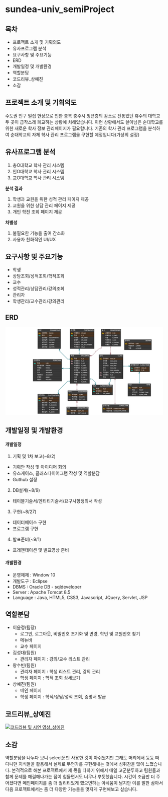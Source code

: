 # sundea-univ_semiProject
목차
---
- 프로젝트 소개 및 기획의도
- 유사프로그램 분석
- 요구사항 및 주요기능
- ERD
- 개발일정 및 개발환경
- 역할분담
- 코드리뷰_상예진
- 소감



프로젝트 소개 및 기획의도
---
수도권 인구 밀집 현상으로 인한 충북 충주시 청년층의 감소로 전통있던 휴수의 대학교 두 곳이 급작스레 폐교하는 상황에 처해있습니다. 이런 상황에서도 살아남은 순대학교를 위한 새로운 학사 정보 관리페이지가 필요합니다. 기존의 학사 관리 프로그램을 분석하여 순대학교의 자체 학사 관리 프로그램을 구현할 예정입니다(가상의 설정)



유사프로그램 분석
---
1. 충O대학교 학사 관리 시스템
2. 인O대학교 학사 관리 시스템
3. 교O대학교 학사 관리 시스템

__분석 결과__
1. 학생과 교원을 위한 성적 관리 페이지 제공
2. 교원을 위한 상담 관리 페이지 제공
3. 개인 학전 조회 페이지 제공

__차별성__
1. 불필요한 기능을 출여 간소화
2. 사용자 친화적인 UI/UX



요구사항 및 주요기능
---
- 학생
 - 상담조회/성적조회/학적조회
- 교수
 - 성적관리/상담관리/강의조회
- 관리자
 - 학생관리/교수관리/강의관리   



ERD
---
![picture](./etc/erd.png)




개발일정 및 개발환경
---
#### 개발일정
1. 기획 및 1차 보고(~8/2)
 - 기획안 작성 및 아이디어 회의
 - 유스케이스, 클래스다이어그램 작성 및 역할분담
 - Guthub 설정
2. DB설계(~8/9)
 - 테이블기술서/엔티티기술서/요구사항정의서 작성  
3. 구현(~8/27)
 - 데이터베이스 구현
 - 프로그램 구현
4. 발표준비(~9/1)
 - 프레젠테이션 및 발표영상 준비

#### 개발환경
- 운영체제 : Window 10
- 개발도구 : Eclipse
- DBMS : Oracle DB - sqldeveloper
- Server : Apache Tomcat 8.5
- Language : Java, HTML5, CSS3, Javascript, JQuery, Servlet, JSP
    
    
    
역할분담
---
- 이윤정(팀장)
  - 로그인, 로그아웃, 비밀번호 초기화 및 변경, 학번 및 교원번호 찾기
  - 메뉴바
  - 교수 페이지
- 김성대(팀원)
  - 관리자 페이지 : 강의/교수 리스트 관리
- 왕수빈(팀원)
  - 관리자 페이지 : 학생 리스트 관리, 강의 관리
  - 학생 페이지 : 학적 조회 상세보기
- 상예진(팀원)
  - 메인 페이지
  - 학생 페이지 : 학적/상담/성적 조회, 증명서 발급



코드리뷰_상예진
---
[![코드리뷰 및 시연 영상_상예진]( https://img.youtube.com/vi/eg9A1bVgywI/0.jpg)](https://youtu.be/eg9A1bVgywI?t=0s) 




소감
---
역할분담을 나누다 보니 select문만 사용한 것이 아쉬웠지만 그래도 머리에서 둥둥 떠다니던 지식들을 활용해서 실제로 무언가를 구현해내는 것에서 성취감을 많이 느꼈습니다. 본격적으로 해본 프로젝트에서 제 몫을 다하기 위해서 매일 고군분투하고 팀원들과 함께 문제를 해결해나가는 점이 힘들면서도 너무나 뿌듯했습니다. 시간이 조금만 더 주어졌다면 메인페이지를 좀 더 퀄리티있게 했으면하는 아쉬움이 남지만 이를 발판 삼아서 다음 프로젝트에서는 좀 더 다양한 기능들을 멋지게 구현해보고 싶습니다.  
